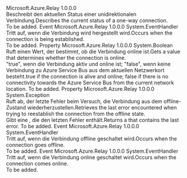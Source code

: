 <Type Name="IConnectionStatus" FullName="Microsoft.Azure.Relay.IConnectionStatus">
  <TypeSignature Language="C#" Value="public interface IConnectionStatus" />
  <TypeSignature Language="ILAsm" Value=".class public interface auto ansi abstract IConnectionStatus" />
  <TypeSignature Language="DocId" Value="T:Microsoft.Azure.Relay.IConnectionStatus" />
  <TypeSignature Language="VB.NET" Value="Public Interface IConnectionStatus" />
  <TypeSignature Language="F#" Value="type IConnectionStatus = interface" />
  <AssemblyInfo>
    <AssemblyName>Microsoft.Azure.Relay</AssemblyName>
    <AssemblyVersion>1.0.0.0</AssemblyVersion>
  </AssemblyInfo>
  <Interfaces />
  <Docs>
    <summary><span data-ttu-id="6cb6f-101">Beschreibt den aktuellen Status einer unidirektionalen Verbindung.</span><span class="sxs-lookup"><span data-stu-id="6cb6f-101">Describes the current status of a one-way connection.</span></span></summary>
    <remarks>To be added.</remarks>
  </Docs>
  <Members>
    <Member MemberName="Connecting">
      <MemberSignature Language="C#" Value="event EventHandler Connecting;" />
      <MemberSignature Language="ILAsm" Value=".event class System.EventHandler Connecting" />
      <MemberSignature Language="DocId" Value="E:Microsoft.Azure.Relay.IConnectionStatus.Connecting" />
      <MemberSignature Language="VB.NET" Value="Event Connecting As EventHandler " />
      <MemberSignature Language="F#" Value="member this.Connecting : EventHandler " Usage="member this.Connecting : System.EventHandler " />
      <MemberType>Event</MemberType>
      <AssemblyInfo>
        <AssemblyName>Microsoft.Azure.Relay</AssemblyName>
        <AssemblyVersion>1.0.0.0</AssemblyVersion>
      </AssemblyInfo>
      <ReturnValue>
        <ReturnType>System.EventHandler</ReturnType>
      </ReturnValue>
      <Docs>
        <summary><span data-ttu-id="6cb6f-102">Tritt auf, wenn die Verbindung wird hergestellt wird.</span><span class="sxs-lookup"><span data-stu-id="6cb6f-102">Occurs when the connection is being established.</span></span></summary>
        <remarks>To be added.</remarks>
      </Docs>
    </Member>
    <Member MemberName="IsOnline">
      <MemberSignature Language="C#" Value="public bool IsOnline { get; }" />
      <MemberSignature Language="ILAsm" Value=".property instance bool IsOnline" />
      <MemberSignature Language="DocId" Value="P:Microsoft.Azure.Relay.IConnectionStatus.IsOnline" />
      <MemberSignature Language="VB.NET" Value="Public ReadOnly Property IsOnline As Boolean" />
      <MemberSignature Language="F#" Value="member this.IsOnline : bool" Usage="Microsoft.Azure.Relay.IConnectionStatus.IsOnline" />
      <MemberType>Property</MemberType>
      <AssemblyInfo>
        <AssemblyName>Microsoft.Azure.Relay</AssemblyName>
        <AssemblyVersion>1.0.0.0</AssemblyVersion>
      </AssemblyInfo>
      <ReturnValue>
        <ReturnType>System.Boolean</ReturnType>
      </ReturnValue>
      <Docs>
        <summary><span data-ttu-id="6cb6f-103">Ruft einen Wert, der bestimmt, ob die Verbindung online ist.</span><span class="sxs-lookup"><span data-stu-id="6cb6f-103">Gets a value that determines whether the connection is online.</span></span></summary>
        <value><span data-ttu-id="6cb6f-104">"true", wenn die Verbindung aktiv und online ist; "false", wenn keine Verbindung zu Azure Service Bus aus dem aktuellen Netzwerkort besteht.</span><span class="sxs-lookup"><span data-stu-id="6cb6f-104">true if the connection is alive and online; false if there is no connectivity towards the Azure Service Bus from the current network location.</span></span></value>
        <remarks>To be added.</remarks>
      </Docs>
    </Member>
    <Member MemberName="LastError">
      <MemberSignature Language="C#" Value="public Exception LastError { get; }" />
      <MemberSignature Language="ILAsm" Value=".property instance class System.Exception LastError" />
      <MemberSignature Language="DocId" Value="P:Microsoft.Azure.Relay.IConnectionStatus.LastError" />
      <MemberSignature Language="VB.NET" Value="Public ReadOnly Property LastError As Exception" />
      <MemberSignature Language="F#" Value="member this.LastError : Exception" Usage="Microsoft.Azure.Relay.IConnectionStatus.LastError" />
      <MemberType>Property</MemberType>
      <AssemblyInfo>
        <AssemblyName>Microsoft.Azure.Relay</AssemblyName>
        <AssemblyVersion>1.0.0.0</AssemblyVersion>
      </AssemblyInfo>
      <ReturnValue>
        <ReturnType>System.Exception</ReturnType>
      </ReturnValue>
      <Docs>
        <summary><span data-ttu-id="6cb6f-105">Ruft ab, der letzte Fehler beim Versuch, die Verbindung aus dem offline-Zustand wiederherzustellen.</span><span class="sxs-lookup"><span data-stu-id="6cb6f-105">Retrieves the last error encountered when trying to reestablish the connection from the offline state.</span></span></summary>
        <value><span data-ttu-id="6cb6f-106">Gibt eine <see cref="T:System.Exception" /> , die den letzten Fehler enthält.</span><span class="sxs-lookup"><span data-stu-id="6cb6f-106">Returns a <see cref="T:System.Exception" /> that contains the last error.</span></span></value>
        <remarks>To be added.</remarks>
      </Docs>
    </Member>
    <Member MemberName="Offline">
      <MemberSignature Language="C#" Value="event EventHandler Offline;" />
      <MemberSignature Language="ILAsm" Value=".event class System.EventHandler Offline" />
      <MemberSignature Language="DocId" Value="E:Microsoft.Azure.Relay.IConnectionStatus.Offline" />
      <MemberSignature Language="VB.NET" Value="Event Offline As EventHandler " />
      <MemberSignature Language="F#" Value="member this.Offline : EventHandler " Usage="member this.Offline : System.EventHandler " />
      <MemberType>Event</MemberType>
      <AssemblyInfo>
        <AssemblyName>Microsoft.Azure.Relay</AssemblyName>
        <AssemblyVersion>1.0.0.0</AssemblyVersion>
      </AssemblyInfo>
      <ReturnValue>
        <ReturnType>System.EventHandler</ReturnType>
      </ReturnValue>
      <Docs>
        <summary><span data-ttu-id="6cb6f-107">Tritt auf, wenn die Verbindung offline geschaltet wird.</span><span class="sxs-lookup"><span data-stu-id="6cb6f-107">Occurs when the connection goes offline.</span></span></summary>
        <remarks>To be added.</remarks>
      </Docs>
    </Member>
    <Member MemberName="Online">
      <MemberSignature Language="C#" Value="event EventHandler Online;" />
      <MemberSignature Language="ILAsm" Value=".event class System.EventHandler Online" />
      <MemberSignature Language="DocId" Value="E:Microsoft.Azure.Relay.IConnectionStatus.Online" />
      <MemberSignature Language="VB.NET" Value="Event Online As EventHandler " />
      <MemberSignature Language="F#" Value="member this.Online : EventHandler " Usage="member this.Online : System.EventHandler " />
      <MemberType>Event</MemberType>
      <AssemblyInfo>
        <AssemblyName>Microsoft.Azure.Relay</AssemblyName>
        <AssemblyVersion>1.0.0.0</AssemblyVersion>
      </AssemblyInfo>
      <ReturnValue>
        <ReturnType>System.EventHandler</ReturnType>
      </ReturnValue>
      <Docs>
        <summary><span data-ttu-id="6cb6f-108">Tritt auf, wenn die Verbindung online geschaltet wird.</span><span class="sxs-lookup"><span data-stu-id="6cb6f-108">Occurs when the connection comes online.</span></span></summary>
        <remarks>To be added.</remarks>
      </Docs>
    </Member>
  </Members>
</Type>